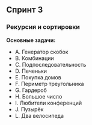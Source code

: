 ## Спринт 3
### Рекурсия и сортировки
**Основные задачи:**
- A. Генератор скобок
- B. Комбинации
- C. Подпоследовательность
- D. Печеньки
- E. Покупка домов
- F. Периметр треугольника
- G. Гардероб
- H. Большое число
- I. Любители конференций
- J. Пузырёк
- L. Два велосипеда
